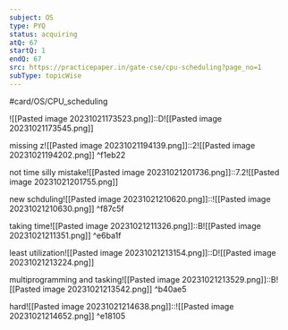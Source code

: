 ```yaml
---
subject: OS
type: PYQ
status: acquiring
atQ: 67
startQ: 1
endQ: 67
src: https://practicepaper.in/gate-cse/cpu-scheduling?page_no=1
subType: topicWise
---
```

#card/OS/CPU_scheduling


![[Pasted image 20231021173523.png]]::D![[Pasted image 20231021173545.png]] <!--SR:!2023-11-16,17,290-->

missing z![[Pasted image 20231021194139.png]]::2![[Pasted image 20231021194202.png]] ^f1eb22 <!--SR:!2023-10-29,4,272-->

not time silly mistake![[Pasted image 20231021201736.png]]::7.2![[Pasted image 20231021201755.png]] <!--SR:!2023-10-29,4,272-->

new schduling![[Pasted image 20231021210620.png]]::![[Pasted image 20231021210630.png]] ^f87c5f <!--SR:!2023-11-13,14,292-->

taking time![[Pasted image 20231021211326.png]]::B![[Pasted image 20231021211351.png]] ^e6ba1f <!--SR:!2023-10-29,4,272-->

least utilization![[Pasted image 20231021213154.png]]::D![[Pasted image 20231021213224.png]] <!--SR:!2023-11-14,15,292-->

multiprogramming and tasking![[Pasted image 20231021213529.png]]::B![[Pasted image 20231021213542.png]] ^b40ae5 <!--SR:!2023-11-01,2,230-->

hard![[Pasted image 20231021214638.png]]::![[Pasted image 20231021214652.png]] ^e18105